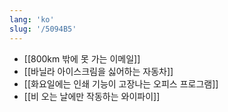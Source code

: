 ```yaml
---
lang: 'ko'
slug: '/5094B5'
---
```


- [[800km 밖에 못 가는 이메일]]
- [[바닐라 아이스크림을 싫어하는 자동차]]
- [[화요일에는 인쇄 기능이 고장나는 오피스 프로그램]]
- [[비 오는 날에만 작동하는 와이파이]]
